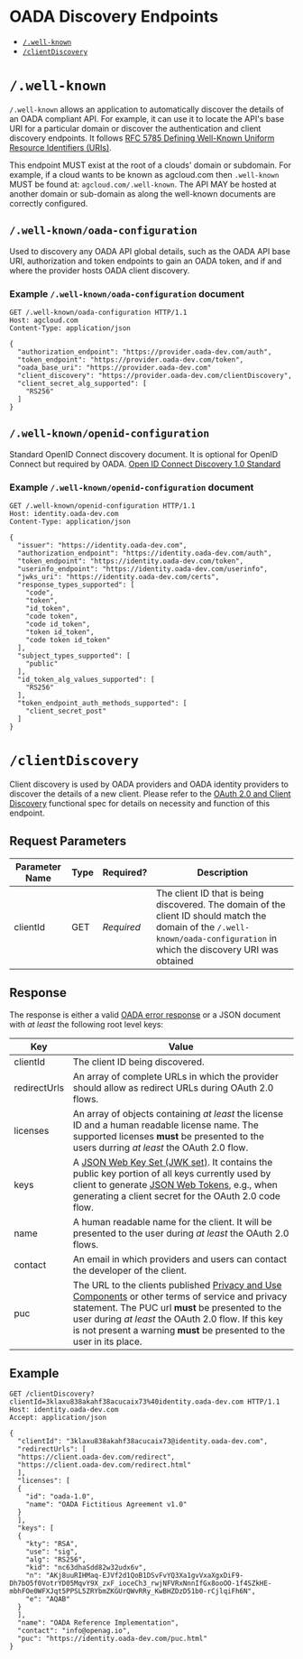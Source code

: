 # OADA Discovery Endpoints

* [`/.well-known`](#user-content-well-known)
* [`/clientDiscovery`](#user-content-clientDiscovery)

# `/.well-known`

`/.well-known` allows an application to automatically discover the details of an
OADA compliant API. For example, it can use it to locate the API's base URI for
a particular domain or discover the authentication and client discovery
endpoints.
It follows
[RFC 5785 Defining Well-Known Uniform Resource Identifiers (URIs)][rfc5785].

This endpoint MUST exist at the root of a clouds' domain or subdomain. For
example, if a cloud wants to be known as agcloud.com then `.well-known` MUST be
found at: `agcloud.com/.well-known`. The API MAY be hosted at another domain or
sub-domain as along the well-known documents are correctly configured.

## `/.well-known/oada-configuration`

Used to discovery any OADA API global details, such as the OADA API base URI,
authorization and token endpoints to gain an OADA token, and if and where the
provider hosts OADA client discovery.

### Example `/.well-known/oada-configuration` document

```http
GET /.well-known/oada-configuration HTTP/1.1
Host: agcloud.com
Content-Type: application/json

{
  "authorization_endpoint": "https://provider.oada-dev.com/auth",
  "token_endpoint": "https://provider.oada-dev.com/token",
  "oada_base_uri": "https://provider.oada-dev.com"
  "client_discovery": "https://provider.oada-dev.com/clientDiscovery",
  "client_secret_alg_supported": [
    "RS256"
  ]
}
```
## `/.well-known/openid-configuration`

Standard OpenID Connect discovery document. It is optional for OpenID Connect
but required by OADA.
[Open ID Connect Discovery 1.0 Standard][oidc-openid-configuration]

### Example `/.well-known/openid-configuration` document

```http
GET /.well-known/openid-configuration HTTP/1.1
Host: identity.oada-dev.com
Content-Type: application/json

{
  "issuer": "https://identity.oada-dev.com",
  "authorization_endpoint": "https://identity.oada-dev.com/auth",
  "token_endpoint": "https://identity.oada-dev.com/token",
  "userinfo_endpoint": "https://identity.oada-dev.com/userinfo",
  "jwks_uri": "https://identity.oada-dev.com/certs",
  "response_types_supported": [
    "code",
    "token",
    "id_token",
    "code token",
    "code id_token",
    "token id_token",
    "code token id_token"
  ],
  "subject_types_supported": [
    "public"
  ],
  "id_token_alg_values_supported": [
    "RS256"
  ],
  "token_endpoint_auth_methods_supported": [
    "client_secret_post"
  ]
}
```

# `/clientDiscovery`

Client discovery is used by OADA providers and OADA identity providers to
discover the details of a new client. Please refer to the [OAuth 2.0 and Client
Discovery][oauth2-and-client-discovery] functional spec for details on necessity
and function of this endpoint.

## Request Parameters
| Parameter Name | Type  | Required?   | Description |
| -------------- | ----- | ----------- | ----------- |
| clientId       | GET   | *Required*  | The client ID that is being discovered. The domain of the client ID should match the domain of the `/.well-known/oada-configuration` in which the discovery URI was obtained |

## Response

The response is either a valid [OADA error response][standard-error-response] or
a JSON document with *at least* the following root level keys:

| Key      | Value |
| ------------ | ----- |
| clientId     | The client ID being discovered. |
| redirectUrls | An array of complete URLs in which the provider should allow as redirect URLs during OAuth 2.0 flows. |
| licenses     | An array of objects containing *at least* the license ID and a human readable license name. The supported licenses **must** be presented to the users durring *at least* the OAuth 2.0 flow. |
| keys         | A [JSON Web Key Set (JWK set)][jwk]. It contains the public key portion of all keys currently used by client to generate [JSON Web Tokens][jwt], e.g., when generating a client secret for the OAuth 2.0 code flow. |
| name         | A human readable name for the client. It will be presented to the user during *at least* the OAuth 2.0 flows. |
| contact      | An email in which providers and users can contact the developer of the client. |
| puc          | The URL to the clients published [Privacy and Use Components][puc] or other terms of service and privacy statement. The PUC url **must** be presented to the user during *at least* the OAuth 2.0 flow. If this key is not present a warning **must** be presented to the user in its place. |

## Example

```http
GET /clientDiscovery?clientId=3klaxu838akahf38acucaix73%40identity.oada-dev.com HTTP/1.1
Host: identity.oada-dev.com
Accept: application/json

{
  "clientId": "3klaxu838akahf38acucaix73@identity.oada-dev.com",
  "redirectUrls": [
  "https://client.oada-dev.com/redirect",
  "https://client.oada-dev.com/redirect.html"
  ],
  "licenses": [
  {
    "id": "oada-1.0",
    "name": "OADA Fictitious Agreement v1.0"
  }
  ],
  "keys": [
  {
    "kty": "RSA",
    "use": "sig",
    "alg": "RS256",
    "kid": "nc63dhaSdd82w32udx6v",
    "n": "AKj8uuRIHMaq-EJVf2d1QoB1DSvFvYQ3Xa1gvVxaXgxDiF9-Dh7bO5f0VotrYD05MqvY9X_zxF_ioceCh3_rwjNFVRxNnnIfGx8ooOO-1f4SZkHE-mbhFOe0WFXJqt5PPSL5ZRYbmZKGUrQWvRRy_KwBHZDzD51b0-rCjlqiFh6N",
    "e": "AQAB"
  }
  ],
  "name": "OADA Reference Implementation",
  "contact": "info@openag.io",
  "puc": "https://identity.oada-dev.com/puc.html"
}
```

[rfc5785]: http://www.ietf.org/rfc/rfc5785.txt
[oidc-openid-configuration]: http://openid.net/specs/openid-connect-discovery-1_0.html#ProviderConfigurationResponse
[oauth2-and-client-discovery]: https://github.com/OADA/oada-docs/blob/94488f803d03f5932672783f84b36d0bdd4d3a62/functional-specs/OAuth2-and-Client-Discovery.md
[standard-error-response]: https://github.com/OADA/oada-docs/blob/master/rest-specs/Standard-Error.md
[puc]: https://docs.google.com/document/d/1VEStM7_zRfNrRnZtYmCiVfDD2T35wvJZXyQkgPm9FDE/edit
[jwk]: https://tools.ietf.org/id/draft-ietf-jose-json-web-key.txt
[jwt]: https://tools.ietf.org/id/draft-ietf-oauth-json-web-token.txt
